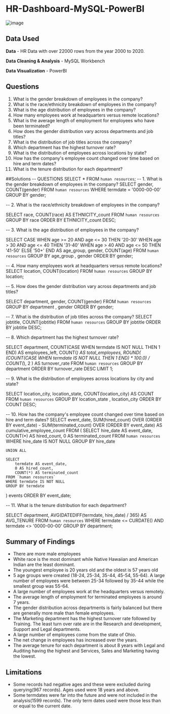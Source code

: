 # HR-Dashboard-MySQL-PowerBI

![image](https://user-images.githubusercontent.com/56026296/229609893-b7b1f261-5941-45af-8322-1ccb2535d36b.png)

## Data Used

**Data** - HR Data with over 22000 rows from the year 2000 to 2020.

**Data Cleaning & Analysis** - MySQL Workbench

**Data Visualization** - PowerBI

## Questions

1. What is the gender breakdown of employees in the company?
2. What is the race/ethnicity breakdown of employees in the company?
3. What is the age distribution of employees in the company?
4. How many employees work at headquarters versus remote locations?
5. What is the average length of employment for employees who have been terminated?
6. How does the gender distribution vary across departments and job titles?
7. What is the distribution of job titles across the company?
8. Which department has the highest turnover rate?
9. What is the distribution of employees across locations by state?
10. How has the company's employee count changed over time based on hire and term dates?
11. What is the tenure distribution for each department?

##Solutions
-- QUESTIONS
SELECT * FROM `human resources`;
-- 1. What is the gender breakdown of employees in the company?
SELECT 
    gender, COUNT(gender)
FROM
    `human resources`
WHERE
    termdate = '0000-00-00'
GROUP BY gender;

-- 2. What is the race/ethnicity breakdown of employees in the company?

SELECT 
    race, COUNT(race) AS ETHNICITY_count
FROM
    `human resources`
GROUP BY race
ORDER BY ETHNICITY_count DESC;

-- 3. What is the age distribution of employees in the company?

SELECT 
    CASE
        WHEN age >= 20 AND age <= 30 THEN '20-30'
        WHEN age > 30 AND age <= 40 THEN '31-40'
        WHEN age > 40 AND age <= 50 THEN '41-50'
        ELSE '50+'
    END AS age_group,
    gender,
    COUNT(age)
FROM
    `human resources`
GROUP BY age_group , gender
ORDER BY gender;

-- 4. How many employees work at headquarters versus remote locations?
SELECT 
    location, COUNT(location)
FROM
    `human resources`
GROUP BY location;

-- 5. How does the gender distribution vary across departments and job titles?

SELECT 
    department, gender, COUNT(gender)
FROM
    `human resources`
GROUP BY department , gender
ORDER BY gender;

-- 7. What is the distribution of job titles across the company?
SELECT 
    jobtitle, COUNT(jobtitle)
FROM
    `human resources`
GROUP BY jobtitle
ORDER BY jobtitle DESC;

-- 8. Which department has the highest turnover rate?

SELECT 
    department,
    COUNT(CASE WHEN termdate IS NOT NULL THEN 1 END) AS employees_left,
    COUNT(*) AS total_employees,
    ROUND(
        (COUNT(CASE WHEN termdate IS NOT NULL THEN 1 END) * 100.0) / COUNT(*),
        2
    ) AS turnover_rate
FROM `human resources`
GROUP BY department
ORDER BY turnover_rate DESC
LIMIT 1;

-- 9. What is the distribution of employees across locations by city and state?

SELECT 
    location_city, location_state, COUNT(location_city) AS COUNT
FROM
    `human resources`
GROUP BY location_state , location_city
ORDER BY COUNT DESC;

-- 10. How has the company's employee count changed over time based on hire and term dates?
SELECT 
    event_date,
    SUM(hired_count) OVER (ORDER BY event_date) - SUM(terminated_count) OVER (ORDER BY event_date) AS cumulative_employee_count
FROM (
    SELECT 
        hire_date AS event_date,
        COUNT(*) AS hired_count,
        0 AS terminated_count
    FROM `human resources`
    WHERE hire_date IS NOT NULL
    GROUP BY hire_date

    UNION ALL

    SELECT 
        termdate AS event_date,
        0 AS hired_count,
        COUNT(*) AS terminated_count
    FROM `human resources`
    WHERE termdate IS NOT NULL
    GROUP BY termdate
) events
ORDER BY event_date;

-- 11. What is the tenure distribution for each department?

SELECT 
    department,
    AVG(DATEDIFF(termdate, hire_date) / 365) AS AVG_TENURE
FROM
    `human resources`
WHERE
    termdate <= CURDATE()
        AND termdate <> '0000-00-00'
GROUP BY department;

## Summary of Findings
 - There are more male employees
 - White race is the most dominant while Native Hawaiian and American Indian are the least dominant.
 - The youngest employee is 20 years old and the oldest is 57 years old
 - 5 age groups were created (18-24, 25-34, 35-44, 45-54, 55-64). A large number of employees were between 25-34 followed by 35-44 while the smallest group was 55-64.
 - A large number of employees work at the headquarters versus remotely.
 - The average length of employment for terminated employees is around 7 years.
 - The gender distribution across departments is fairly balanced but there are generally more male than female employees.
 - The Marketing department has the highest turnover rate followed by Training. The least turn over rate are in the Research and development, Support and Legal departments.
 - A large number of employees come from the state of Ohio.
 - The net change in employees has increased over the years.
- The average tenure for each department is about 8 years with Legal and Auditing having the highest and Services, Sales and Marketing having the lowest.

## Limitations

- Some records had negative ages and these were excluded during querying(967 records). Ages used were 18 years and above.
- Some termdates were far into the future and were not included in the analysis(1599 records). The only term dates used were those less than or equal to the current date.

